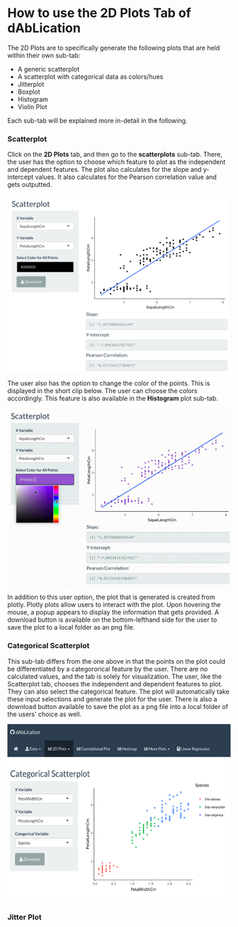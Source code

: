# How to use the 2D Plots Tab of dAbLication

The 2D Plots are to specifically generate the following plots that are held within their own sub-tab:

* A generic scatterplot
* A scatterplot with categorical data as colors/hues
* Jitterplot 
* Boxplot
* Histogram
* Violin Plot

Each sub-tab will be explained more in-detail in the following. 

### Scatterplot

Click on the **2D Plots** tab, and then go to the **scatterplots** sub-tab. There, the user has the option to choose which feature to plot as the independent and dependent features. The plot also calculates for the slope and y-intercept values. It also calculates for the Pearson correlation value and gets outputted. 

<p align="center">
<img src="./scatterplot.png" width="500" height="400">
</p>

The user also has the option to change the color of the points. This is displayed in the short clip below. The user can choose the colors accordingly. This feature is also available in the **Histogram** plot sub-tab.

<p align="center">
<img src="./scatter_color.gif" width="500" height="400">
</p>

In addition to this user option, the plot that is generated is created from plotly. Plotly plots allow users to interact with the plot. Upon hovering the mouse, a popup appears to display the information that gets provided. A download button is available on the bottom-lefthand side for the user to save the plot to a local folder as an png file.

### Categorical Scatterplot

This sub-tab differs from the one above in that the points on the plot could be differentiated by a categororical feature by the user. There are no calculated values, and the tab is solely for visualization. The user, like the Scatterplot tab, chooses the independent and dependent features to plot. They can also select the categorical feature. The plot will automatically take these input selections and generate the plot for the user. There is also a download button available to save the plot as a png file into a local folder of the users' choice as well.

<p align="center">
<img src="./categorical_scatter.png" width="525" height="400">
</p>

### Jitter Plot


